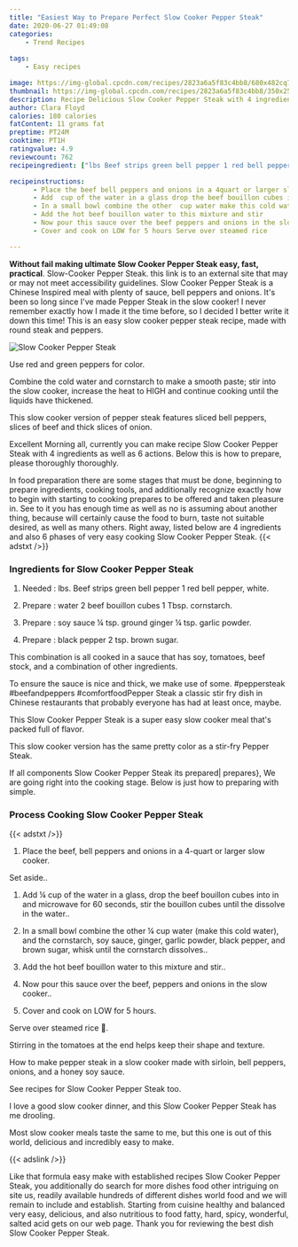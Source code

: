 ```yaml
---
title: "Easiest Way to Prepare Perfect Slow Cooker Pepper Steak"
date: 2020-06-27 01:49:08
categories:
    - Trend Recipes
    
tags:
    - Easy recipes

image: https://img-global.cpcdn.com/recipes/2823a6a5f83c4bb8/680x482cq70/slow-cooker-pepper-steak-recipe-main-photo.jpg
thumbnail: https://img-global.cpcdn.com/recipes/2823a6a5f83c4bb8/350x250cq70/slow-cooker-pepper-steak-recipe-main-photo.jpg
description: Recipe Delicious Slow Cooker Pepper Steak with 4 ingredients and 6 stages of easy cooking.
author: Clara Floyd
calories: 180 calories
fatContent: 11 grams fat
preptime: PT24M
cooktime: PT1H
ratingvalue: 4.9
reviewcount: 762
recipeingredient: ["lbs Beef strips green bell pepper 1 red bell pepper white", "water 2 beef bouillon cubes 1 Tbsp cornstarch", "soy sauce  tsp ground ginger  tsp garlic powder", "black pepper 2 tsp brown sugar"]

recipeinstructions: 
      - Place the beef bell peppers and onions in a 4quart or larger slow cooker Set aside 
      - Add  cup of the water in a glass drop the beef bouillon cubes into in and microwave for 60 seconds stir the bouillon cubes until the dissolve in the water 
      - In a small bowl combine the other  cup water make this cold water and the cornstarch soy sauce ginger garlic powder black pepper and brown sugar whisk until the cornstarch dissolves 
      - Add the hot beef bouillon water to this mixture and stir 
      - Now pour this sauce over the beef peppers and onions in the slow cooker 
      - Cover and cook on LOW for 5 hours Serve over steamed rice 

---
```




**Without fail making ultimate Slow Cooker Pepper Steak easy, fast, practical**. Slow-Cooker Pepper Steak. this link is to an external site that may or may not meet accessibility guidelines. Slow Cooker Pepper Steak is a Chinese Inspired meal with plenty of sauce, bell peppers and onions. It&#39;s been so long since I&#39;ve made Pepper Steak in the slow cooker! I never remember exactly how I made it the time before, so I decided I better write it down this time! This is an easy slow cooker pepper steak recipe, made with round steak and peppers.


![Slow Cooker Pepper Steak](https://img-global.cpcdn.com/recipes/2823a6a5f83c4bb8/680x482cq70/slow-cooker-pepper-steak-recipe-main-photo.jpg "Slow Cooker Pepper Steak")



Use red and green peppers for color.

Combine the cold water and cornstarch to make a smooth paste; stir into the slow cooker, increase the heat to HIGH and continue cooking until the liquids have thickened.

This slow cooker version of pepper steak features sliced bell peppers, slices of beef and thick slices of onion.


Excellent Morning all, currently you can make recipe Slow Cooker Pepper Steak with 4 ingredients as well as 6 actions. Below this is how to prepare, please thoroughly thoroughly.

In food preparation there are some stages that must be done, beginning to prepare ingredients, cooking tools, and additionally recognize exactly how to begin with starting to cooking prepares to be offered and taken pleasure in. See to it you has enough time as well as no is assuming about another thing, because will certainly cause the food to burn, taste not suitable desired, as well as many others. Right away, listed below are 4 ingredients and also 6 phases of very easy cooking Slow Cooker Pepper Steak.
{{< adstxt />}}

### Ingredients for Slow Cooker Pepper Steak


1. Needed  : lbs. Beef strips green bell pepper 1 red bell pepper, white.

1. Prepare  : water 2 beef bouillon cubes 1 Tbsp. cornstarch.

1. Prepare  : soy sauce ¼ tsp. ground ginger ¼ tsp. garlic powder.

1. Prepare  : black pepper 2 tsp. brown sugar.


This combination is all cooked in a sauce that has soy, tomatoes, beef stock, and a combination of other ingredients.

To ensure the sauce is nice and thick, we make use of some. #peppersteak #beefandpeppers #comfortfoodPepper Steak a classic stir fry dish in Chinese restaurants that probably everyone has had at least once, maybe.

This Slow Cooker Pepper Steak is a super easy slow cooker meal that&#39;s packed full of flavor.

This slow cooker version has the same pretty color as a stir-fry Pepper Steak.


If all components Slow Cooker Pepper Steak its prepared| prepares}, We are going right into the cooking stage. Below is just how to preparing with simple.

### Process Cooking Slow Cooker Pepper Steak

{{< adstxt />}}


1. Place the beef, bell peppers and onions in a 4-quart or larger slow cooker. 

Set aside..



1. Add ¼ cup of the water in a glass, drop the beef bouillon cubes into in and microwave for 60 seconds, stir the bouillon cubes until the dissolve in the water..



1. In a small bowl combine the other ¼ cup water (make this cold water), and the cornstarch, soy sauce, ginger, garlic powder, black pepper, and brown sugar, whisk until the cornstarch dissolves..



1. Add the hot beef bouillon water to this mixture and stir..



1. Now pour this sauce over the beef, peppers and onions in the slow cooker..



1. Cover and cook on LOW for 5 hours. 

Serve over steamed rice 🍚.




Stirring in the tomatoes at the end helps keep their shape and texture.

How to make pepper steak in a slow cooker made with sirloin, bell peppers, onions, and a honey soy sauce.

See recipes for Slow Cooker Pepper Steak too.

I love a good slow cooker dinner, and this Slow Cooker Pepper Steak has me drooling.

Most slow cooker meals taste the same to me, but this one is out of this world, delicious and incredibly easy to make.


{{< adslink />}}

Like that formula easy make with established recipes Slow Cooker Pepper Steak, you additionally do search for more dishes food other intriguing on site us, readily available hundreds of different dishes world food and we will remain to include and establish. Starting from cuisine healthy and balanced very easy, delicious, and also nutritious to food fatty, hard, spicy, wonderful, salted acid gets on our web page. Thank you for reviewing the best dish Slow Cooker Pepper Steak.
